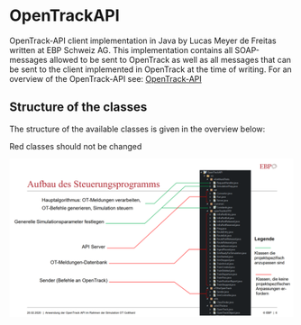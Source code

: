 # OpenTrackAPI
OpenTrack-API client implementation in Java by Lucas Meyer de Freitas written at EBP Schweiz AG. 
This implementation contains all SOAP-messages allowed to be sent to OpenTrack as well as all messages that can be sent
to the client implemented in OpenTrack at the time of writing. For an overview of the OpenTrack-API see: 
[OpenTrack-API](http://www.opentrack.ch/opentrack/opentrack_e/api/opentrack_api_e.html)


## Structure of the classes
The structure of the available classes is given in the overview below: 

Red classes should not be changed 

![ImageInfo](https://github.com/mflucas/OpenTrackAPI/blob/master/Images/Structure.PNG)

###
